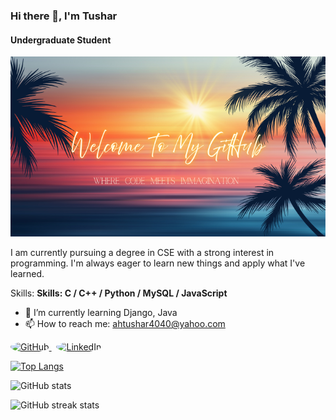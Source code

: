 ### Hi there 👋, I'm Tushar
#### Undergraduate Student
![Undergraduate Student](https://raw.githubusercontent.com/arafath-hussain-tushar/arafath-hussain-tushar/refs/heads/main/GitHub%20Welcome.png)

I am currently pursuing a degree in CSE with a strong interest in programming. I'm always eager to learn new things and apply what I've learned.

Skills: **Skills: C / C++ / Python / MySQL / JavaScript**

- 🌱 I’m currently learning Django, Java 
- 📫 How to reach me: ahtushar4040@yahoo.com 


<p align="left">
  <a href="https://github.com/arafath-hussain-tushar" target="_blank">
    <img src="https://img.icons8.com/ios-filled/50/000000/github.png" alt="GitHub" width="40" height="40" style="border-radius:50%;" />
  </a>
  &nbsp;
  <a href="https://www.linkedin.com/in/arafath-hussain-tushar/" target="_blank">
    <img src="https://img.icons8.com/ios-filled/50/0077B5/linkedin.png" alt="LinkedIn" width="40" height="40" style="border-radius:50%;" />
  </a>
</p>


 

[![Top Langs](https://github-readme-stats.vercel.app/api/top-langs/?username=arafath-hussain-tushar)](https://github.com/anuraghazra/github-readme-stats)

![GitHub stats](https://github-readme-stats.vercel.app/api?username=arafath-hussain-tushar&show_icons=true)  

![GitHub streak stats](https://streak-stats.demolab.com/?user=arafath-hussain-tushar)  

